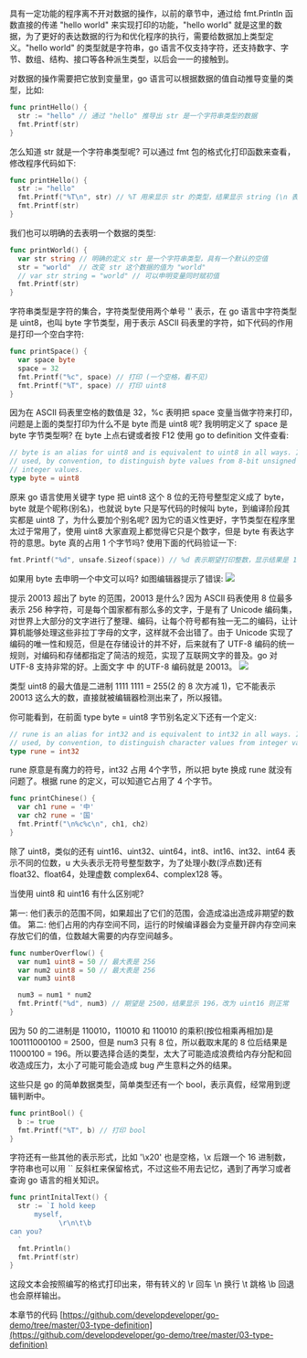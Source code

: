 具有一定功能的程序离不开对数据的操作，以前的章节中，通过给 fmt.Println 函数直接的传递 "hello world" 来实现打印的功能，"hello world" 就是这里的数据，为了更好的表达数据的行为和优化程序的执行，需要给数据加上类型定义。"hello world" 的类型就是字符串，go 语言不仅支持字符，还支持数字、字节、数组、结构、接口等各种派生类型，以后会一一的接触到。

对数据的操作需要把它放到变量里，go 语言可以根据数据的值自动推导变量的类型，比如:

```go
func printHello() {
  str := "hello" // 通过 "hello" 推导出 str 是一个字符串类型的数据
  fmt.Printf(str)
}
```

怎么知道 str 就是一个字符串类型呢? 可以通过 fmt 包的格式化打印函数来查看，修改程序代码如下:

```go
func printHello() {
  str := "hello"
  fmt.Printf("%T\n", str) // %T 用来显示 str 的类型，结果显示 string (\n 表示打印换行符)
  fmt.Printf(str)
}
```

我们也可以明确的去表明一个数据的类型:

```go
func printWorld() {
  var str string // 明确的定义 str 是一个字符串类型，具有一个默认的空值
  str = "world"  // 改变 str 这个数据的值为 "world" 
  // var str string = "world" // 可以申明变量同时赋初值
  fmt.Printf(str)
}
```

字符串类型是字符的集合，字符类型使用两个单号 '' 表示，在 go 语言中字符类型是 uint8，也叫 byte 字节类型，用于表示 ASCII 码表里的字符，如下代码的作用是打印一个空白字符:

```go
func printSpace() {
  var space byte
  space = 32
  fmt.Printf("%c", space) // 打印 (一个空格，看不见)
  fmt.Printf("%T", space) // 打印 uint8
}
```

因为在 ASCII 码表里空格的数值是 32，%c 表明把 space 变量当做字符来打印，问题是上面的类型打印为什么不是 byte 而是 uint8 呢? 我明明定义了 space 是 byte 字节类型啊? 在 byte 上点右键或者按 F12 使用 go to definition 文件查看:

```go
// byte is an alias for uint8 and is equivalent to uint8 in all ways. It is
// used, by convention, to distinguish byte values from 8-bit unsigned
// integer values.
type byte = uint8
```

原来 go 语言使用关键字 type 把 uint8 这个 8 位的无符号整型定义成了 byte，byte 就是个昵称(别名)，也就说 byte 只是写代码的时候叫 byte，到编译阶段其实都是 uint8 了，为什么要加个别名呢? 因为它的语义性更好，字节类型在程序里太过于常用了，使用 uint8 大家直观上都觉得它只是个数字，但是 byte 有表达字符的意思。byte 真的占用 1 个字节吗? 使用下面的代码验证一下:

```go
fmt.Printf("%d", unsafe.Sizeof(space)) // %d 表示期望打印整数，显示结果是 1
```

如果用 byte 去申明一个中文可以吗? 如图编辑器提示了错误:
![](https://develop-developer.oss-cn-hangzhou.aliyuncs.com/images/bE4FBH3wKP5NiKfAG-OC-GB-BTlWTYby53K6jLI101.png?x-oss-process=style/txt-water)

提示 20013 超出了 byte 的范围，20013 是什么? 因为 ASCII 码表使用 8 位最多表示 256 种字符，可是每个国家都有那么多的文字，于是有了 Unicode 编码集，对世界上大部分的文字进行了整理、编码，让每个符号都有独一无二的编码，让计算机能够处理这些非拉丁字母的文字，这样就不会出错了。由于 Unicode 实现了编码的唯一性和规范，但是在存储设计的并不好，后来就有了 UTF-8 编码的统一规则，对编码和存储都指定了简洁的规范，实现了互联网文字的普及。go 对 UTF-8 支持非常的好。上面文字 中 的UTF-8 编码就是 20013。
![](https://develop-developer.oss-cn-hangzhou.aliyuncs.com/images/gDWHWBCTytD55KYKY-ImSPOFHRdRPudNW_qG5mJnAk.png?x-oss-process=style/txt-water)

类型 uint8  的最大值是二进制 1111 1111 = 255(2 的 8 次方减 1)，它不能表示 20013 这么大的数，直接就被编辑器检测出来了，所以报错。

你可能看到，在前面 type byte = uint8 字节别名定义下还有一个定义:

```go
// rune is an alias for int32 and is equivalent to int32 in all ways. It is
// used, by convention, to distinguish character values from integer values.
type rune = int32
```

rune 原意是有魔力的符号，int32 占用 4个字节，所以把 byte 换成 rune 就没有问题了。根据 rune 的定义，可以知道它占用了 4 个字节。

```go
func printChinese() {
  var ch1 rune = '中'
  var ch2 rune = '国'
  fmt.Printf("\n%c%c\n", ch1, ch2)
}
```

除了 uint8，类似的还有 uint16、uint32、uint64，int8、int16、int32、int64 表示不同的位数，u 大头表示无符号整型数字，为了处理小数(浮点数)还有 float32、float64，处理虚数 complex64、complex128 等。

当使用 uint8 和 uint16 有什么区别呢? 

第一: 他们表示的范围不同，如果超出了它们的范围，会造成溢出造成非期望的数值。
第二: 他们占用的内存空间不同，运行的时候编译器会为变量开辟内存空间来存放它们的值，位数越大需要的内存空间越多。

```go
func numberOverflow() {
  var num1 uint8 = 50 // 最大表是 256
  var num2 uint8 = 50 // 最大表是 256
  var num3 uint8

  num3 = num1 * num2
  fmt.Printf("%d", num3) // 期望是 2500，结果显示 196，改为 uint16 则正常
}
```

因为 50 的二进制是 110010，110010 和 110010 的乘积(按位相乘再相加)是 100111000100 = 2500，但是 num3 只有 8 位，所以截取末尾的 8 位后结果是 11000100 = 196。所以要选择合适的类型，太大了可能造成浪费给内存分配和回收造成压力，太小了可能可能会造成 bug 产生意料之外的结果。

这些只是 go 的简单数据类型，简单类型还有一个 bool，表示真假，经常用到逻辑判断中。

```go
func printBool() {
  b := true
  fmt.Printf("%T", b) // 打印 bool 
}
```

字符还有一些其他的表示形式，比如 '\x20' 也是空格，\x 后跟一个 16 进制数，字符串也可以用 `` 反斜杠来保留格式，不过这些不用去记忆，遇到了再学习或者查询 go 语言的相关知识。

```go
func printInitalText() {
  str := `I hold keep
      myself,
            \r\n\t\b
can you?
  `
  fmt.Println()
  fmt.Printf(str)
}
```

这段文本会按照编写的格式打印出来，带有转义的 \r 回车 \n 换行 \t 跳格 \b 回退 也会原样输出。

本章节的代码 [https://github.com/developdeveloper/go-demo/tree/master/03-type-definition](https://github.com/developdeveloper/go-demo/tree/master/03-type-definition)
